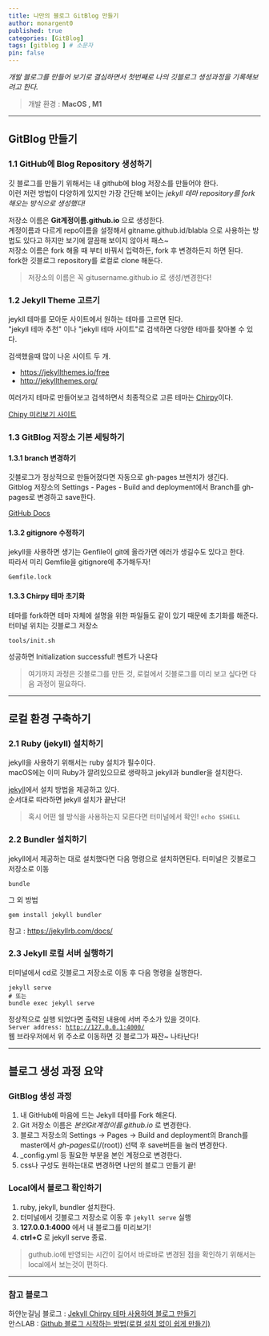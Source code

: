 ```yaml
---
title: 나만의 블로그 GitBlog 만들기
author: monargent0
published: true
categories: [GitBlog] 
tags: [gitblog ] # 소문자
pin: false
---
```


*개발 블로그를 만들어 보기로 결심하면서 첫번째로 나의 깃블로그 생성과정을 기록해보려고 한다.*

> 개발 환경 : **MacOS , M1**

---

## GitBlog 만들기  

### 1.1 GitHub에 Blog Repository 생성하기  
깃 블로그를 만들기 위해서는 내 github에 blog 저장소를 만들어야 한다.  
이런 저런 방법이 다양하게 있지만 가장 간단해 보이는 *jekyll 테마 repository를 fork 해오는 방식으로 생성했다!*  

저장소 이름은 **Git계정이름.github.io** 으로 생성한다.  
계정이름과 다르게 repo이름을 설정해서 gitname.github.id/blabla 으로 사용하는 방법도 있다고 하지만 보기에 깔끔해 보이지 않아서 패스~  
저장소 이름은 fork 해올 때 부터 바꿔서 입력하든, fork 후 변경하든지 하면 된다.  
fork한 깃블로그 repository를 로컬로 clone 해둔다.  

<blockquote class="prompt-info"><div><p>저장소의 이름은 꼭 gitusername.github.io 로 생성/변경한다!</p></div></blockquote>

### 1.2 Jekyll Theme 고르기
jeykll 테마를 모아둔 사이트에서 원하는 테마를 고르면 된다.  
"jekyll 테마 추천" 이나 "jekyll 테마 사이트"로 검색하면 다양한 테마를 찾아볼 수 있다.

검색했을때 많이 나온 사이트 두 개.
- <https://jekyllthemes.io/free>
- <http://jekyllthemes.org/>

여러가지 테마로 만들어보고 검색하면서 최종적으로 고른 테마는 [Chirpy](https://github.com/cotes2020/jekyll-theme-chirpy)이다.    
  
[Chipy 미리보기 사이트](https://chirpy.cotes.page)

### 1.3 GitBlog 저장소 기본 세팅하기  

#### 1.3.1 branch 변경하기
깃블로그가 정상적으로 만들어졌다면 자동으로 gh-pages 브렌치가 생긴다.  
Gitblog 저장소의 Settings - Pages - Build and deployment에서 Branch를 gh-pages로 변경하고 save한다. 

[GitHub Docs](https://docs.github.com/en/pages/getting-started-with-github-pages/configuring-a-publishing-source-for-your-github-pages-site)

#### 1.3.2 gitignore 수정하기
jekyll을 사용하면 생기는 Genfile이 git에 올라가면 에러가 생길수도 있다고 한다.  
따라서 미리 Gemfile을 gitignore에 추가해두자!  
```  
Gemfile.lock   
```

#### 1.3.3 Chirpy 테마 초기화
테마를 fork하면 테마 자체에 설명을 위한 파일들도 같이 있기 때문에 초기화를 해준다.  
터미널 위치는 깃블로그 저장소
```shell
tools/init.sh
```
성공하면 Initialization successful! 멘트가 나온다

> 여기까지 과정은 깃블로그를 만든 것, 로컬에서 깃블로그를 미리 보고 싶다면 다음 과정이 필요하다. 

---

## 로컬 환경 구축하기

### 2.1 Ruby (jekyll) 설치하기 
jekyll을 사용하기 위해서는 ruby 설치가 필수이다.   
macOS에는 이미 Ruby가 깔려있으므로 생략하고 jekyll과 bundler을 설치한다.

[jekyll](https://jekyllrb.com/docs/installation/macos/)에서 설치 방법을 제공하고 있다.  
순서대로 따라하면 jekyll 설치가 끝난다!  

<blockquote class="prompt-tip"><div><p>혹시 어떤 쉘 방식을 사용하는지 모른다면 터미널에서 확인!  <code class="language-plaintext highlighter-rouge">echo $SHELL</code>
</p></div></blockquote>

### 2.2 Bundler 설치하기 
jekyll에서 제공하는 대로 설치했다면 다음 명령으로 설치하면된다.
터미널은 깃블로그 저장소로 이동
```shell
bundle
```

그 외 방법
```shell
gem install jekyll bundler
```
참고 : <https://jekyllrb.com/docs/>

### 2.3 Jekyll 로컬 서버 실행하기 
터미널에서 cd로 깃블로그 저장소로 이동 후 다음 명령을 실행한다.  
```shell
jekyll serve
# 또는
bundle exec jekyll serve
```

정상적으로 실행 되었다면 출력된 내용에 서버 주소가 있을 것이다.  
<code class="language-plaintext highlighter-rouge">Server address: http://127.0.0.1:4000/</code>  
웹 브라우저에서 위 주소로 이동하면 깃 블로그가 짜잔~ 나타난다!   
  

---

## 블로그 생성 과정 요약 

### GitBlog 생성 과정 
1. 내 GitHub에 마음에 드는 Jekyll 테마를 Fork 해온다.
2. Git 저장소 이름은 *본인Git계정이름.github.io* 로 변경한다.
3. 블로그 저장소의 Settings -> Pages -> Build and deployment의 Branch를 master에서 *gh-pages*로(/(root)) 선택 후 save버튼을 눌러 변경한다.
4. _config.yml 등 필요한 부분을 본인 계정으로 변경한다.
5. css나 구성도 원하는대로 변경하면 나만의 블로그 만들기 끝!

### Local에서 블로그 확인하기 
1. ruby, jekyll, bundler 설치한다.
2. 터미널에서 깃블로그 저장소로 이동 후 <code class="language-plaintext highlighter-rouge">jekyll serve</code> 실행
3. **127.0.0.1:4000** 에서 내 블로그를 미리보기!
4. **ctrl+C** 로 jekyll serve 종료.
> guthub.io에 반영되는 시간이 길어서 바로바로 변경된 점을 확인하기 위해서는 local에서 보는것이 편하다.

---

### 참고 블로그
하얀눈길님 블로그 : [Jekyll Chirpy 테마 사용하여 블로그 만들기](https://www.irgroup.org/posts/jekyll-chirpy/)  
안스LAB : [Github 블로그 시작하는 방법(로컬 설치 없이 쉽게 만들기)](https://ahnslab.com/21-how-to-start-github-blog/#3-%ED%85%8C%EB%A7%88-%EC%84%A0%ED%83%9D%ED%95%98%EA%B3%A0-%EB%B3%B5%EC%82%AC%ED%95%B4%EC%98%A4%EA%B8%B0)


